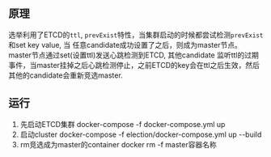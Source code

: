 ## 原理
选举利用了ETCD的`ttl`, `prevExist`特性，当集群启动的时候都尝试检测`prevExist`和set key value, 当
任意candidate成功设置了之后，则成为master节点。master节点通过set(设置ttl)发送心跳检测到ETCD, 其他candidate
监听ttl的过期事件，当master挂掉之后心跳检测停止，之前ETCD的key会在ttl之后生效，然后其他的candidate会重新竞选master.

## 运行
1. 先启动ETCD集群
docker-compose -f docker-compose.yml up
2. 启动cluster
docker-compose -f election/docker-compose.yml up --build
3. rm竞选成为master的container
docker rm -f master容器名称


